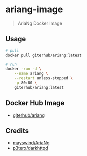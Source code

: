 # ariang-image

> AriaNg Docker Image

## Usage

```sh
# pull
docker pull giterhub/ariang:latest

# run
docker -run -d \
    --name ariang \
    --restart unless-stopped \
    -p 80:80 \
    giterhub/ariang:latest
```

## Docker Hub Image

- [giterhub/ariang](https://hub.docker.com/r/giterhub/ariang)

## Credits

- [mayswind/AriaNg](https://github.com/mayswind/AriaNg)
- [p3terx/darkhttpd](https://hub.docker.com/r/p3terx/darkhttpd)
